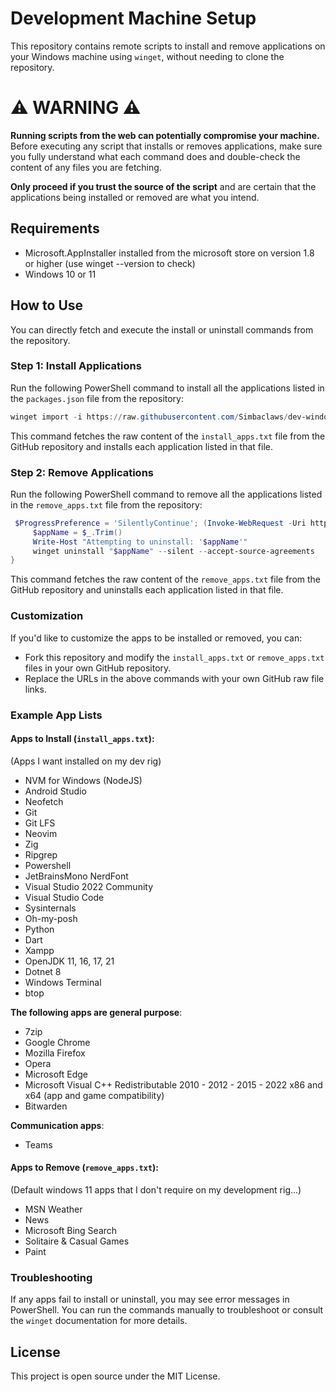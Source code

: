 # Development Machine Setup

This repository contains remote scripts to install and remove applications on your Windows machine using `winget`, without needing to clone the repository.

# ⚠️ WARNING ⚠️

**Running scripts from the web can potentially compromise your machine.**  
Before executing any script that installs or removes applications, make sure you fully understand what each command does and double-check the content of any files you are fetching.

**Only proceed if you trust the source of the script** and are certain that the applications being installed or removed are what you intend.


## Requirements
- Microsoft.AppInstaller installed from the microsoft store on version 1.8 or higher (use winget --version to check)
- Windows 10 or 11

## How to Use

You can directly fetch and execute the install or uninstall commands from the repository.

### Step 1: Install Applications

Run the following PowerShell command to install all the applications listed in the `packages.json` file from the repository:

```powershell
winget import -i https://raw.githubusercontent.com/Simbaclaws/dev-windows/refs/heads/main/packages.json
```

This command fetches the raw content of the `install_apps.txt` file from the GitHub repository and installs each application listed in that file.

### Step 2: Remove Applications

Run the following PowerShell command to remove all the applications listed in the `remove_apps.txt` file from the repository:

```powershell
 $ProgressPreference = 'SilentlyContinue'; (Invoke-WebRequest -Uri https://raw.githubusercontent.com/simbaclaws/dev-windows/main/remove_apps.txt).Content -split "`n" | ForEach-Object {
     $appName = $_.Trim()
     Write-Host "Attempting to uninstall: '$appName'"
     winget uninstall "$appName" --silent --accept-source-agreements
}
```

This command fetches the raw content of the `remove_apps.txt` file from the GitHub repository and uninstalls each application listed in that file.

### Customization

If you'd like to customize the apps to be installed or removed, you can:
- Fork this repository and modify the `install_apps.txt` or `remove_apps.txt` files in your own GitHub repository.
- Replace the URLs in the above commands with your own GitHub raw file links.

### Example App Lists

#### Apps to Install (`install_apps.txt`):
(Apps I want installed on my dev rig)

- NVM for Windows (NodeJS)
- Android Studio
- Neofetch
- Git
- Git LFS
- Neovim
- Zig
- Ripgrep
- Powershell
- JetBrainsMono NerdFont 
- Visual Studio 2022 Community
- Visual Studio Code
- Sysinternals
- Oh-my-posh
- Python
- Dart
- Xampp
- OpenJDK 11, 16, 17, 21
- Dotnet 8
- Windows Terminal
- btop

**The following apps are general purpose**:
- 7zip
- Google Chrome
- Mozilla Firefox
- Opera
- Microsoft Edge
- Microsoft Visual C++ Redistributable 2010 - 2012 - 2015 - 2022 x86 and x64 (app and game compatibility)
- Bitwarden

**Communication apps**:
- Teams

#### Apps to Remove (`remove_apps.txt`):
(Default windows 11 apps that I don't require on my development rig...)

- MSN Weather
- News
- Microsoft Bing Search
- Solitaire & Casual Games
- Paint

### Troubleshooting

If any apps fail to install or uninstall, you may see error messages in PowerShell. You can run the commands manually to troubleshoot or consult the `winget` documentation for more details.

## License

This project is open source under the MIT License.

